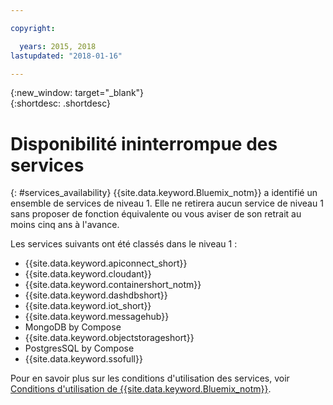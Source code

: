 ```yaml
---

copyright:

  years: 2015, 2018
lastupdated: "2018-01-16"

---
```


{:new_window: target="_blank"}  
{:shortdesc: .shortdesc}


# Disponibilité ininterrompue des services
{: #services_availability}
{{site.data.keyword.Bluemix_notm}} a identifié un ensemble de services de niveau 1. Elle ne retirera aucun service de niveau 1 sans proposer
de fonction équivalente ou vous aviser de son retrait au moins cinq ans à l'avance.

Les services suivants ont été classés dans le niveau 1 :
  * {{site.data.keyword.apiconnect_short}}
  * {{site.data.keyword.cloudant}}
  * {{site.data.keyword.containershort_notm}}
  * {{site.data.keyword.dashdbshort}}
  * {{site.data.keyword.iot_short}}
  * {{site.data.keyword.messagehub}}
  * MongoDB by Compose
  * {{site.data.keyword.objectstorageshort}}
  * PostgresSQL by Compose
  * {{site.data.keyword.ssofull}}


Pour en savoir plus sur les conditions d'utilisation des services, voir [Conditions d'utilisation de {{site.data.keyword.Bluemix_notm}}](/overview/terms-of-use/notices.html).
